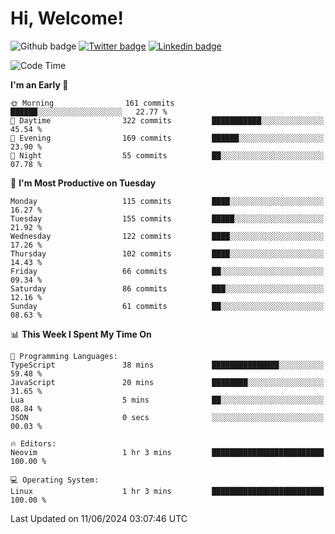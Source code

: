   # Hi, Welcome!
  ![Github badge](https://img.shields.io/github/followers/kraken-afk.svg?style=social&label=Follow&maxAge=2592000)
  [![Twitter badge](https://img.shields.io/badge/-Twitter-00acee?style=flat-square&logo=Twitter&logoColor=white)](https://twitter.com/trshppl)
  [![Linkedin badge](https://img.shields.io/badge/LinkedIn-0077B5?style=flat-square&logo=linkedin&logoColor=white)](https://www.linkedin.com/in/noveanrer)
<!--START_SECTION:waka-->
![Code Time](http://img.shields.io/badge/Code%20Time-228%20hrs%2034%20mins-blue)

**I'm an Early 🐤** 

```text
🌞 Morning                161 commits         ██████░░░░░░░░░░░░░░░░░░░   22.77 % 
🌆 Daytime                322 commits         ███████████░░░░░░░░░░░░░░   45.54 % 
🌃 Evening                169 commits         ██████░░░░░░░░░░░░░░░░░░░   23.90 % 
🌙 Night                  55 commits          ██░░░░░░░░░░░░░░░░░░░░░░░   07.78 % 
```
📅 **I'm Most Productive on Tuesday** 

```text
Monday                   115 commits         ████░░░░░░░░░░░░░░░░░░░░░   16.27 % 
Tuesday                  155 commits         █████░░░░░░░░░░░░░░░░░░░░   21.92 % 
Wednesday                122 commits         ████░░░░░░░░░░░░░░░░░░░░░   17.26 % 
Thursday                 102 commits         ████░░░░░░░░░░░░░░░░░░░░░   14.43 % 
Friday                   66 commits          ██░░░░░░░░░░░░░░░░░░░░░░░   09.34 % 
Saturday                 86 commits          ███░░░░░░░░░░░░░░░░░░░░░░   12.16 % 
Sunday                   61 commits          ██░░░░░░░░░░░░░░░░░░░░░░░   08.63 % 
```


📊 **This Week I Spent My Time On** 

```text
💬 Programming Languages: 
TypeScript               38 mins             ███████████████░░░░░░░░░░   59.48 % 
JavaScript               20 mins             ████████░░░░░░░░░░░░░░░░░   31.65 % 
Lua                      5 mins              ██░░░░░░░░░░░░░░░░░░░░░░░   08.84 % 
JSON                     0 secs              ░░░░░░░░░░░░░░░░░░░░░░░░░   00.03 % 

🔥 Editors: 
Neovim                   1 hr 3 mins         █████████████████████████   100.00 % 

💻 Operating System: 
Linux                    1 hr 3 mins         █████████████████████████   100.00 % 
```


 Last Updated on 11/06/2024 03:07:46 UTC
<!--END_SECTION:waka-->